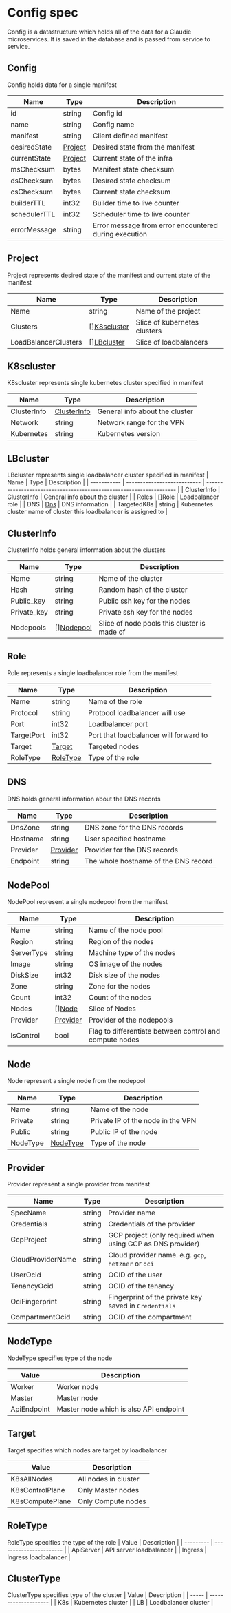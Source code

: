 # Config spec
Config is a datastructure which holds all of the data for a Claudie microservices. It is saved in the database and is passed from service to service.

## Config
Config holds data for a single manifest

  | Name         | Type                | Description                                           |
  | ------------ | ------------------- | ----------------------------------------------------- |
  | id           | string              | Config id                                             |
  | name         | string              | Config name                                           |
  | manifest     | string              | Client defined manifest                               |
  | desiredState | [Project](#project) | Desired state from the manifest                       |
  | currentState | [Project](#project) | Current state of the infra                            |
  | msChecksum   | bytes               | Manifest state checksum                               |
  | dsChecksum   | bytes               | Desired state checksum                                |
  | csChecksum   | bytes               | Current state checksum                                |
  | builderTTL   | int32               | Builder time to live counter                          |
  | schedulerTTL | int32               | Scheduler time to live counter                        |
  | errorMessage | string              | Error message from error encountered during execution |

## Project
Project represents desired state of the manifest and current state of the manifest

  | Name                 | Type                        | Description                  |
  | -------------------- | --------------------------- | ---------------------------- |
  | Name                 | string                      | Name of the project          |
  | Clusters             | [][K8scluster](#k8scluster) | Slice of kubernetes clusters |
  | LoadBalancerClusters | [][LBcluster](#lbcluster)   | Slice of loadbalancers       |

## K8scluster
K8scluster represents single kubernetes cluster specified in manifest

  | Name        | Type                        | Description                    |
  | ----------- | --------------------------- | ------------------------------ |
  | ClusterInfo | [ClusterInfo](#clusterinfo) | General info about the cluster |
  | Network     | string                      | Network range for the VPN      |
  | Kubernetes  | string                      | Kubernetes version             |

## LBcluster
LBcluster represents single loadbalancer cluster specified in manifest
  | Name        | Type                        | Description                                                         |
  | ----------- | --------------------------- | ------------------------------------------------------------------- |
  | ClusterInfo | [ClusterInfo](#clusterinfo) | General info about the cluster                                      |
  | Roles       | [][Role](#role)             | Loadbalancer role                                                   |
  | DNS         | [Dns](#dns)                 | DNS information                                                     |
  | TargetedK8s | string                      | Kubernetes cluster name of cluster this loadbalancer is assigned to |

## ClusterInfo
ClusterInfo holds general information about the clusters

  | Name        | Type                    | Description                                 |
  | ----------- | ----------------------- | ------------------------------------------- |
  | Name        | string                  | Name of the cluster                         |
  | Hash        | string                  | Random hash of the cluster                  |
  | Public_key  | string                  | Public ssh key for the nodes                |
  | Private_key | string                  | Private ssh key for the nodes               |
  | Nodepools   | [][Nodepool](#nodepool) | Slice of node pools this cluster is made of |

## Role
Role represents a single loadbalancer role from the manifest

  | Name       | Type                  | Description                            |
  | ---------- | --------------------- | -------------------------------------- |
  | Name       | string                | Name of the role                       |
  | Protocol   | string                | Protocol loadbalancer will use         |
  | Port       | int32                 | Loadbalancer port                      |
  | TargetPort | int32                 | Port that loadbalancer will forward to |
  | Target     | [Target](#target)     | Targeted nodes                         |
  | RoleType   | [RoleType](#roletype) | Type of the role                       |

## DNS
DNS holds general information about the DNS records

  | Name     | Type                  | Description                          |
  | -------- | --------------------- | ------------------------------------ |
  | DnsZone  | string                | DNS zone for the DNS records         |
  | Hostname | string                | User specified hostname              |
  | Provider | [Provider](#provider) | Provider for the DNS records         |
  | Endpoint | string                | The whole hostname of the DNS record |

## NodePool
NodePool represent a single nodepool from the manifest

  | Name       | Type                  | Description                                             |
  | ---------- | --------------------- | ------------------------------------------------------- |
  | Name       | string                | Name of the node pool                                   |
  | Region     | string                | Region of the nodes                                     |
  | ServerType | string                | Machine type of the nodes                               |
  | Image      | string                | OS image of the nodes                                   |
  | DiskSize   | int32                 | Disk size of the nodes                                  |
  | Zone       | string                | Zone for the nodes                                      |
  | Count      | int32                 | Count of the nodes                                      |
  | Nodes      | [][Node](#node)       | Slice of Nodes                                          |
  | Provider   | [Provider](#provider) | Provider of the nodepools                               |
  | IsControl  | bool                  | Flag to differentiate between control and compute nodes |

## Node
Node represent a single node from the nodepool

  | Name     | Type                  | Description                       |
  | -------- | --------------------- | --------------------------------- |
  | Name     | string                | Name of the node                  |
  | Private  | string                | Private IP of the node in the VPN |
  | Public   | string                | Public IP of the node             |
  | NodeType | [NodeType](#nodetype) | Type of the node                  |
  
## Provider
Provider represent a single provider from manifest

  | Name              | Type   | Description                                                |
  | ----------------- | ------ | ---------------------------------------------------------- |
  | SpecName          | string | Provider name                                              |
  | Credentials       | string | Credentials of the provider                                |
  | GcpProject        | string | GCP project (only required when using GCP as DNS provider) |
  | CloudProviderName | string | Cloud provider name. e.g. `gcp`, `hetzner` or `oci`        |
  | UserOcid          | string | OCID of the user                                           |
  | TenancyOcid       | string | OCID of the tenancy                                        |
  | OciFingerprint    | string | Fingerprint of the private key saved in `Credentials`      |
  | CompartmentOcid   | string | OCID of the compartment                                    |


## NodeType
NodeType specifies type of the node

  | Value       | Description                            |
  | ----------- | -------------------------------------- |
  | Worker      | Worker node                            |
  | Master      | Master node                            |
  | ApiEndpoint | Master node which is also API endpoint |

## Target
Target specifies which nodes are target by loadbalancer

  | Value           | Description          |
  | --------------- | -------------------- |
  | K8sAllNodes     | All nodes in cluster |
  | K8sControlPlane | Only Master nodes    |
  | K8sComputePlane | Only Compute nodes   |

## RoleType
RoleType specifies the type of the role
  | Value     | Description             |
  | --------- | ----------------------- |
  | ApiServer | API server loadbalancer |
  | Ingress   | Ingress loadbalancer    |

## ClusterType
ClusterType specifies type of the cluster
  | Value | Description          |
  | ----- | -------------------- |
  | K8s   | Kubernetes cluster   |
  | LB    | Loadbalancer cluster |
